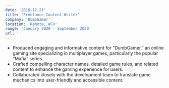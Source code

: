 ```yaml
---
date: '2016-12-21'
title: 'Freelance Content Writer'
company: 'DumbGamer'
location: 'Remote, WFH'
range: 'January 2020 - September 2020'
url: ''
---
```


- Produced engaging and informative content for ”DumbGamer,” an online gaming site specializing in multiplayer games, particularly the popular ”Mafia” series.
- Crafted compelling character names, detailed game rules, and related content to enhance the gaming experience for users.
- Collaborated closely with the development team to translate game mechanics into user-friendly and accessible content.

